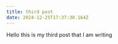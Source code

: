```yaml
---
title: third post
date: 2024-12-25T17:37:30.164Z
---
```

H﻿ello this is my third post that I am writing